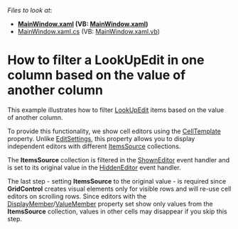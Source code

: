<!-- default file list -->
*Files to look at*:

* **[MainWindow.xaml](./CS/MainWindow.xaml) (VB: [MainWindow.xaml](./VB/MainWindow.xaml))**
* [MainWindow.xaml.cs](./CS/MainWindow.xaml.cs) (VB: [MainWindow.xaml.vb](./VB/MainWindow.xaml.vb))
<!-- default file list end -->
# How to filter a LookUpEdit in one column based on the value of another column

This example illustrates how to filter [LookUpEdit](https://docs.devexpress.com/WPF/8862/controls-and-libraries/data-editors/editor-types/lookupedit) items based on the value of another column.

To provide this functionality, we show cell editors using the [CellTemplate](https://docs.devexpress.com/WPF/DevExpress.Xpf.Grid.ColumnBase.CellTemplate) property. Unlike [EditSettings](https://docs.devexpress.com/WPF/DevExpress.Xpf.Grid.ColumnBase.EditSettings), this property allows you to display independent editors with different [ItemsSource](https://docs.devexpress.com/WPF/DevExpress.Xpf.Editors.LookUpEditBase.ItemsSource) collections.

The **ItemsSource** collection is filtered in the [ShownEditor](https://docs.devexpress.com/WPF/DevExpress.Xpf.Grid.GridViewBase.ShownEditor) event handler and is set to its original value in the [HiddenEditor](https://docs.devexpress.com/WPF/DevExpress.Xpf.Grid.GridViewBase.HiddenEditor) event handler.

The last step - setting **ItemsSource** to the original value - is required since **GridControl** creates visual elements only for visible rows and will re-use cell editors on scrolling rows. Since editors with the [DisplayMember](https://docs.devexpress.com/WPF/DevExpress.Xpf.Editors.LookUpEditBase.DisplayMember)/[ValueMember](https://docs.devexpress.com/WPF/DevExpress.Xpf.Editors.LookUpEditBase.ValueMember) property set show only values from the **ItemsSource** collection, values in other cells may disappear if you skip this step.
